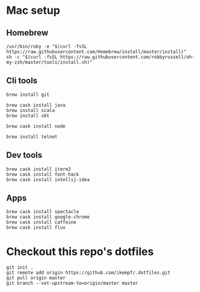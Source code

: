 # Mac setup

## Homebrew
```
/usr/bin/ruby -e "$(curl -fsSL https://raw.githubusercontent.com/Homebrew/install/master/install)"
sh -c "$(curl -fsSL https://raw.githubusercontent.com/robbyrussell/oh-my-zsh/master/tools/install.sh)"
```

## Cli tools
```
brew install git

brew cask install java
brew install scala
brew install sbt

brew cask install node

brew install telnet
```

## Dev tools
```
brew cask install iterm2
brew cask install font-hack
brew cask install intellij-idea
```

## Apps
```
brew cask install spectacle
brew cask install google-chrome
brew cask install caffeine
brew cask install flux
```

# Checkout this repo's dotfiles
```
git init .
git remote add origin https://github.com/ikempf/.dotfiles.git
git pull origin master
git branch --set-upstream-to=origin/master master
````
